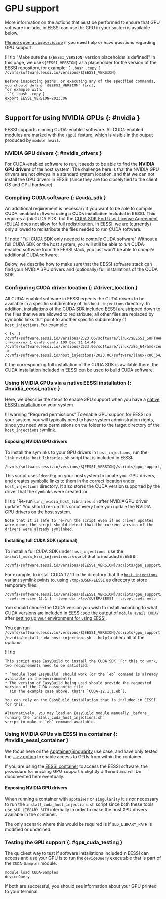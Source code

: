 # GPU support

More information on the actions that must be performed to ensure that GPU software included in EESSI
can use the GPU in your system is available below.

[Please open a support issue](../support.md) if you need help or have questions regarding GPU support.

!!! tip "Make sure the `${EESSI_VERSION}` version placeholder is defined!"
    In this page, we use `${EESSI_VERSION}` as a placeholder for the version of the EESSI repository,
    for example:
    ```{ .bash .copy }
    /cvmfs/software.eessi.io/versions/${EESSI_VERSION}
    ```

    Before inspecting paths, or executing any of the specified commands, you should define `$EESSI_VERSION` first,
    for example with:
    ```{ .bash .copy }
    export EESSI_VERSION=2023.06
    ```

## Support for using NVIDIA GPUs {: #nvidia }

EESSI supports running CUDA-enabled software. All CUDA-enabled modules are marked with the `(gpu)` feature,
which is visible in the output produced by `module avail`.

### NVIDIA GPU drivers {: #nvidia_drivers }

For CUDA-enabled software to run, it needs to be able to find the **NVIDIA GPU drivers** of the host system.
The challenge here is that the NVIDIA GPU drivers are not _always_ in a standard system location, and that we
can not install the GPU drivers in EESSI (since they are too closely tied to the client OS and GPU hardware).

### Compiling CUDA software {: #cuda_sdk }

An additional requirement is necessary if you want to be able to compile CUDA-enabled software using a CUDA installation included in EESSI. This requires a *full* CUDA SDK, but the [CUDA SDK End User License Agreement (EULA)](https://docs.nvidia.com/cuda/eula/index.html) does not allow for full redistribution. In EESSI, we are (currently) only allowed to redistribute the files needed to *run* CUDA software.

!!! note "Full CUDA SDK only needed to *compile* CUDA software"
    Without a full CUDA SDK on the host system, you will still be able to *run* CUDA-enabled software from the EESSI stack,
    you just won't be able to *compile* additional CUDA software.

Below, we describe how to make sure that the EESSI software stack can find your NVIDIA GPU drivers and (optionally) full installations of the CUDA SDK.

### Configuring CUDA driver location {: #driver_location }

All CUDA-enabled software in EESSI expects the CUDA drivers to be available in a specific subdirectory of this `host_injections` directory.
In addition, installations of the CUDA SDK included EESSI are stripped down to the files that we are allowed to redistribute;
all other files are replaced by symbolic links that point to another specific subdirectory of `host_injections`. For example:
```
$ ls -l /cvmfs/software.eessi.io/versions/2023.06/software/linux/$EESSI_SOFTWARE_SUBDIR/$EESSI_ACCELERATOR_TARGET/software/CUDA/12.1.1/bin/nvcc
lrwxrwxrwx 1 cvmfs cvmfs 109 Dec 21 14:49 /cvmfs/software.eessi.io/versions/2023.06/software/linux/x86_64/amd/zen3/accel/nvidia/cc80/software/CUDA/12.1.1/bin/nvcc -> /cvmfs/software.eessi.io/host_injections/2023.06/software/linux/x86_64/software/CUDA/12.1.1/bin/nvcc
```

If the corresponding full installation of the CUDA SDK is available there, the CUDA installation included in EESSI can be used to build CUDA software.


### Using NVIDIA GPUs via a native EESSI installation {: #nvidia_eessi_native }

Here, we describe the steps to enable GPU support when you have a [native EESSI installation](../getting_access/native_installation.md) on your system.

!!! warning "Required permissions"
    To enable GPU support for EESSI on your system, you will typically need to have system administration rights, since you need write permissions on the folder to the target directory of the `host_injections` symlink.

#### Exposing NVIDIA GPU drivers

To install the symlinks to your GPU drivers in `host_injections`, run the `link_nvidia_host_libraries.sh` script that is included in EESSI:

```{ .bash .copy }
/cvmfs/software.eessi.io/versions/${EESSI_VERSION}/scripts/gpu_support/nvidia/link_nvidia_host_libraries.sh
```

This script uses `ldconfig` on your host system to locate your GPU drivers, and creates symbolic links to them in the correct location under `host_injections` directory. It also stores the CUDA version supported by the driver that the symlinks were created for.

!!! tip "Re-run `link_nvidia_host_libraries.sh` after NVIDIA GPU driver update"
    You should re-run this script every time you update the NVIDIA GPU drivers on the host system.

    Note that it is safe to re-run the script even if no driver updates were done: the script should detect that the current version of the drivers were already symlinked.

#### Installing full CUDA SDK (optional)

To install a full CUDA SDK under `host_injections`, use the `install_cuda_host_injections.sh` script that is included in EESSI:

```{ .bash .copy }
/cvmfs/software.eessi.io/versions/${EESSI_VERSION}/scripts/gpu_support/nvidia/install_cuda_host_injections.sh
```

For example, to install CUDA 12.1.1 in the directory that the [`host_injections` variant symlink](host_injections.md) points to,
using `/tmp/$USER/EESSI` as directory to store temporary files:
```
/cvmfs/software.eessi.io/versions/${EESSI_VERSION}/scripts/gpu_support/nvidia/install_cuda_host_injections.sh --cuda-version 12.1.1 --temp-dir /tmp/$USER/EESSI --accept-cuda-eula
```
You should choose the CUDA version you wish to install according to what CUDA versions are included in EESSI;
see the output of `module avail CUDA/` after [setting up your environment for using
EESSI](../using_eessi/setting_up_environment.md).

You can run `/cvmfs/software.eessi.io/versions/${EESSI_VERSION}/scripts/gpu_support/nvidia/install_cuda_host_injections.sh --help` to check all of the options.

!!! tip

    This script uses EasyBuild to install the CUDA SDK. For this to work, two requirements need to be satisfied:

    * `module load EasyBuild` should work (or the `eb` command is already available in the environment);
    * The version of EasyBuild being used should provide the requested version of the CUDA easyconfig file
      (in the example case above, that's `CUDA-12.1.1.eb`).

    You can rely on the EasyBuild installation that is included in EESSI for this.

    Alternatively, you may load an EasyBuild module manually _before_ running the `install_cuda_host_injections.sh`
    script to make an `eb` command available.


### Using NVIDIA GPUs via EESSI in a container {: #nvidia_eessi_container }

We focus here on the [Apptainer](https://apptainer.org/)/[Singularity](https://sylabs.io/singularity) use case,
and have only tested the [`--nv` option](https://apptainer.org/docs/user/latest/gpu.html#nvidia-gpus-cuda-standard)
to enable access to GPUs from within the container.

If you are using the [EESSI container](../getting_access/eessi_container.md) to access the EESSI software,
the procedure for enabling GPU support is slightly different and will be documented here eventually.

#### Exposing NVIDIA GPU drivers

When running a container with `apptainer` or `singularity` it is _not_ necessary to run the `install_cuda_host_injections.sh`
script since both these tools use `$LD_LIBRARY_PATH` internally in order to make the host GPU drivers available
in the container.

The only scenario where this would be required is if `$LD_LIBRARY_PATH` is modified or undefined.

### Testing the GPU support {: #gpu_cuda_testing }

The quickest way to test if software installations included in  EESSI can access and use your GPU is to run the
`deviceQuery` executable that is part of the `CUDA-Samples` module:
```
module load CUDA-Samples
deviceQuery
```
If both are successful, you should see information about your GPU printed to your terminal.
